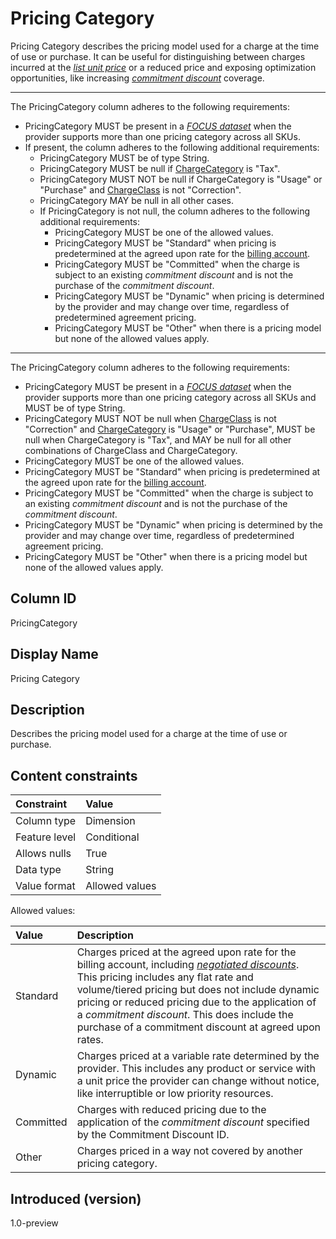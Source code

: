 # Pricing Category

Pricing Category describes the pricing model used for a charge at the time of use or purchase. It can be useful for distinguishing between charges incurred at the [*list unit price*](#glossary:list-unit-price) or a reduced price and exposing optimization opportunities, like increasing [*commitment discount*](#glossary:commitment-discount) coverage.

---
The PricingCategory column adheres to the following requirements:

* PricingCategory MUST be present in a [*FOCUS dataset*](#glossary:FOCUS-dataset) when the provider supports more than one pricing category across all SKUs.
* If present, the column adheres to the following additional requirements:
  * PricingCategory MUST be of type String.
  * PricingCategory MUST be null if [ChargeCategory](#chargecategory) is "Tax".
  * PricingCategory MUST NOT be null if ChargeCategory is "Usage" or "Purchase" and [ChargeClass](#chargeclass) is not "Correction".
  * PricingCategory MAY be null in all other cases.
  * If PricingCategory is not null, the column adheres to the following additional requirements:
    * PricingCategory MUST be one of the allowed values.
    * PricingCategory MUST be "Standard" when pricing is predetermined at the agreed upon rate for the [billing account](#glossary:billing-account).
    * PricingCategory MUST be "Committed" when the charge is subject to an existing *commitment discount* and is not the purchase of the *commitment discount*.
    * PricingCategory MUST be "Dynamic" when pricing is determined by the provider and may change over time, regardless of predetermined agreement pricing.
    * PricingCategory MUST be "Other" when there is a pricing model but none of the allowed values apply.

---
The PricingCategory column adheres to the following requirements:

* PricingCategory MUST be present in a [*FOCUS dataset*](#glossary:FOCUS-dataset) when the provider supports more than one pricing category across all SKUs and MUST be of type String.
* PricingCategory MUST NOT be null when [ChargeClass](#chargeclass) is not "Correction" and [ChargeCategory](#chargecategory) is "Usage" or "Purchase", MUST be null when ChargeCategory is "Tax", and MAY be null for all other combinations of ChargeClass and ChargeCategory.
* PricingCategory MUST be one of the allowed values.
* PricingCategory MUST be "Standard" when pricing is predetermined at the agreed upon rate for the [billing account](#glossary:billing-account).
* PricingCategory MUST be "Committed" when the charge is subject to an existing *commitment discount* and is not the purchase of the *commitment discount*.
* PricingCategory MUST be "Dynamic" when pricing is determined by the provider and may change over time, regardless of predetermined agreement pricing.
* PricingCategory MUST be "Other" when there is a pricing model but none of the allowed values apply.

## Column ID

PricingCategory

## Display Name

Pricing Category

## Description

Describes the pricing model used for a charge at the time of use or purchase.

## Content constraints

| Constraint      | Value          |
| :-------------- | :------------- |
| Column type     | Dimension      |
| Feature level   | Conditional    |
| Allows nulls    | True           |
| Data type       | String         |
| Value format    | Allowed values |

Allowed values:

| Value     | Description                                                                                                                                                                                                              |
| :-------- | :----------------------------------------------------------------------------------------------------------------------------------------------------------------------------------------------------------------------- |
| Standard  | Charges priced at the agreed upon rate for the billing account, including [*negotiated discounts*](#glossary:negotiated-discount). This pricing includes any flat rate and volume/tiered pricing but does not include dynamic pricing or reduced pricing due to the application of a *commitment discount*. This does include the purchase of a commitment discount at agreed upon rates. |
| Dynamic   | Charges priced at a variable rate determined by the provider. This includes any product or service with a unit price the provider can change without notice, like interruptible or low priority resources.               |
| Committed | Charges with reduced pricing due to the application of the *commitment discount* specified by the Commitment Discount ID.                                                                                                |
| Other     | Charges priced in a way not covered by another pricing category.                                                                                                                                                         |

## Introduced (version)

1.0-preview
